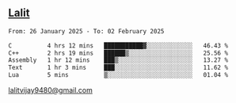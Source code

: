 ## [Lalit](https://lalit.sh)

<!--START_SECTION:waka-->

```txt
From: 26 January 2025 - To: 02 February 2025

C          4 hrs 12 mins   ███████████▓░░░░░░░░░░░░░   46.43 %
C++        2 hrs 19 mins   ██████▒░░░░░░░░░░░░░░░░░░   25.56 %
Assembly   1 hr 12 mins    ███▒░░░░░░░░░░░░░░░░░░░░░   13.27 %
Text       1 hr 3 mins     ███░░░░░░░░░░░░░░░░░░░░░░   11.62 %
Lua        5 mins          ▒░░░░░░░░░░░░░░░░░░░░░░░░   01.04 %
```

<!--END_SECTION:waka-->

lalitvijay9480@gmail.com
